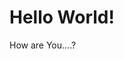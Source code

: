 <!DOCTYPE html>
<html>
<head>
  <title>Hello World!</title>
  </head>
  
 <body>
   <h1> Hello World!</h1>
  <p> How are You....?</p>
  </body>
